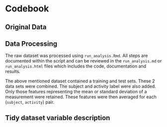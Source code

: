 # Codebook

## Original Data

## Data Processing
The raw dataset was processed using `run_analysis.Rmd`. All steps are documented within the script and can be reviewed in the `run_analysis.md` or `run_analysis.html` files which includes the code, documentation and results.

The above mentioned dataset contained a training and test sets. These 2 data sets were combined. The subject and activity label were also added.  Only those features representing the mean or standard deviation of a measurement were retained.  These features were then averaged for each (`subject`, `activity`) pair.

## Tidy dataset variable description